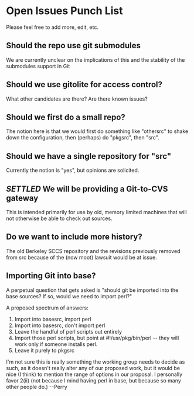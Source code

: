 # Open Issues Punch List

Please feel free to add more, edit, etc.

## Should the repo use git submodules

We are currently unclear on the implications of this and the stability
of the submodules support in Git

## Should we use gitolite for access control?

What other candidates are there? Are there known issues?

## Should we first do a small repo?

The notion here is that we would first do something like "othersrc" to
shake down the configuration, then (perhaps) do "pkgsrc", then "src".

## Should we have a single repository for "src"

Currently the notion is "yes", but opinions are solicited.

## *SETTLED* We will be providing a Git-to-CVS gateway

This is intended primarily for use by old, memory limited machines
that will not otherwise be able to check out sources.

## Do we want to include more history?

The old Berkeley SCCS repository and the revisions previously removed
from src because of the (now moot) lawsuit would be at issue.

## Importing Git into base?

A perpetual question that gets asked is "should git be imported into
the base sources? If so, would we need to import perl?"

A proposed spectrum of answers:

1. Import into basesrc, import perl
2. Import into basesrc, don't import perl
  1. Leave the handful of perl scripts out entirely
  2. Import those perl scripts, but point at #!/usr/pkg/bin/perl --
     they will work only if someone installs perl.
3. Leave it purely to pkgsrc

I'm not sure this is really something the working group needs to
decide as such, as it doesn't really alter any of our proposed work,
but it would be nice (I think) to mention the range of options in our
proposal. I personally favor 2(ii) (not because I mind having perl in
base, but because so many other people do.) --Perry
